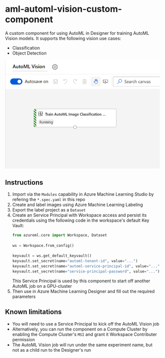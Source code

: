 # aml-automl-vision-custom-component

A custom component for using AutoML in Designer for training AutoML Vision models. It supports the following vision use cases:

* Classification
* Object Detection

![alt text](media/screenshot.png "Screenshot of the custom component")

## Instructions

1. Import via the `Modules` capability in Azure Machine Learning Studio by refering the `*.spec.yaml` in this repo
1. Create and label images using Azure Machine Learning Labeling
1. Export the label project as a `Dataset`
1. Create an Service Principal with Workspace access and persist its credentials using the following code in the workspace's default Key Vault:
    ```python
    from azureml.core import Workspace, Dataset

    ws = Workspace.from_config()

    keyvault = ws.get_default_keyvault()
    keyvault.set_secret(name="automl-tenant-id", value="...")
    keyvault.set_secret(name="automl-service-principal-id", value="...")
    keyvault.set_secret(name="service-principal-password", value="...")
    ```
    This Service Principal is used by this component to start off another AutoML job on a GPU-cluster
1. Then use in Azure Machine Learning Designer and fill out the required parameters

## Known limitations

* You will need to use a Service Principal to kick off the AutoML Vision job
* Alternatively, you can run the component on a Compute Cluster by enabling the Compute Cluster's `MSI` and grant it Workspace Contributer permission
* The AutoML Vision job will run under the same experiment name, but not as a child run to the Designer's run